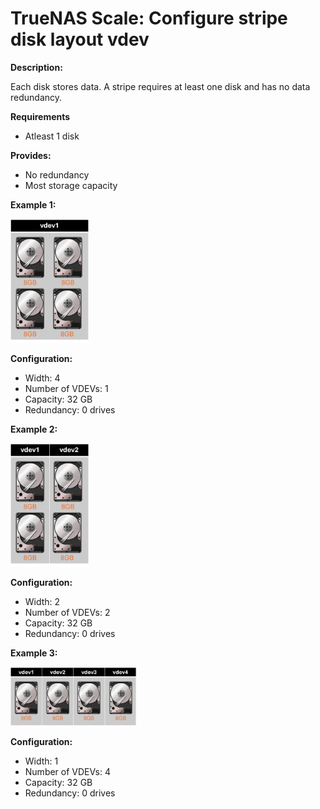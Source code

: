 # TrueNAS Scale: Configure stripe disk layout vdev

<b>Description:</b>

Each disk stores data. A stripe requires at least one disk and has no data redundancy.

<b>Requirements</b>

* Atleast 1 disk

<b>Provides:</b>

* No redundancy
* Most storage capacity

<b>Example 1:</b>

<img src="img/stripe_single_vdev.png" width=25% height=25%>

<b>Configuration:</b>

* Width: 4
* Number of VDEVs: 1
* Capacity: 32 GB
* Redundancy: 0 drives

<b>Example 2:</b>

<img src="img/stripe_2_vdev.png" width=25% height=25%>

<b>Configuration:</b>

* Width: 2
* Number of VDEVs: 2
* Capacity: 32 GB
* Redundancy: 0 drives

<b>Example 3:</b>

<img src="img/stripe_3_vdev.png" width=40% height=40%>

<b>Configuration:</b>

* Width: 1
* Number of VDEVs: 4
* Capacity: 32 GB
* Redundancy: 0 drives